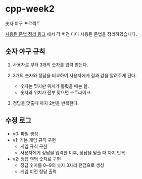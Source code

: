# cpp-week2
숫자 야구 프로젝트

[사용된 문법 정리 링크](https://github.com/yuhano/cpp-week2/blob/main/readme/syntax.md)
에서 각 버전 마다 사용된 문법을 정리하였습니다.


## 숫자 야구 규칙
1. 사용자로 부터 3개의 숫자를 입력 받는다. 

2. 3개의 숫자와 정답을 비교하여 사용자에게 결과 값을 알려주게 된다. 
    * 숫자는 맞지만 위치가 틀렸을 때는 볼.
    * 숫자와 위치가 전부 맞으면 스트라이크.
    
3. 정답을 맞출때 까지 2번을 반복한다. 

## 수정 로그

* v0: 파일 생성 
* v1: 기본 게임 규칙 구현
    * 게임 규칙 구현
    * 사용자에게 정답을 입력한 이후, 정답을 맞출 때 까지 반복
* v2: 정답 랜덤 숫자로 구현
    * 정답 숫자를 0~9의 숫자 3자리 랜덤으로 생성
    * 게임 이전 정답 출력 

